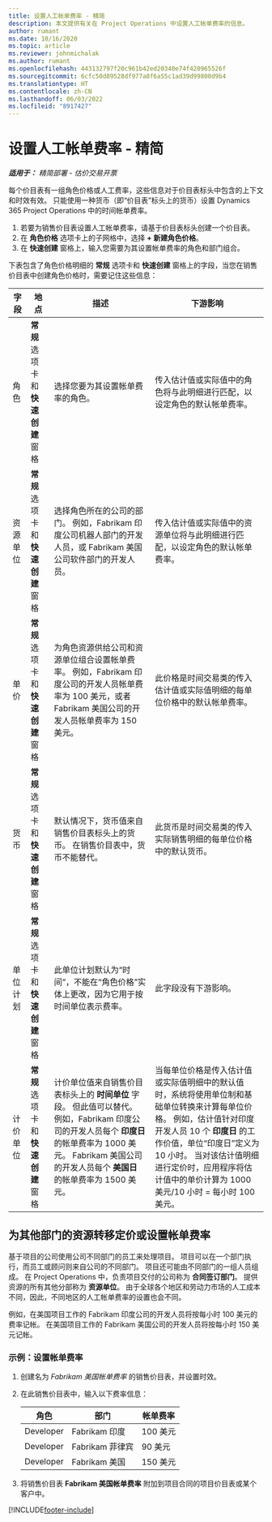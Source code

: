 ```yaml
---
title: 设置人工帐单费率 - 精简
description: 本文提供有关在 Project Operations 中设置人工帐单费率的信息。
author: rumant
ms.date: 10/16/2020
ms.topic: article
ms.reviewer: johnmichalak
ms.author: rumant
ms.openlocfilehash: 443132797f20c961b42ed20340e74f420965526f
ms.sourcegitcommit: 6cfc50d89528df977a8f6a55c1ad39d99800d9b4
ms.translationtype: HT
ms.contentlocale: zh-CN
ms.lasthandoff: 06/03/2022
ms.locfileid: "8917427"
---
```

# <a name="set-up-labor-bill-rates---lite"></a>设置人工帐单费率 - 精简

_**适用于：** 精简部署 - 估价交易开票_

每个价目表有一组角色价格或人工费率，这些信息对于价目表标头中包含的上下文和时效有效。 只能使用一种货币（即“价目表”标头上的货币）设置 Dynamics 365 Project Operations 中的时间帐单费率。

1. 若要为销售价目表设置人工帐单费率，请基于价目表标头创建一个价目表。 
2. 在 **角色价格** 选项卡上的子网格中，选择 **+ 新建角色价格**。 
3. 在 **快速创建** 窗格上，输入您需要为其设置帐单费率的角色和部门组合。

  下表包含了角色价格明细的 **常规** 选项卡和 **快速创建** 窗格上的字段，当您在销售价目表中创建角色价格时，需要记住这些信息：

  | 字段 | 地点 | 描述 | 下游影响 |
  | --- | --- | --- | --- |
  | 角色 | **常规** 选项卡和 **快速创建** 窗格 | 选择您要为其设置帐单费率的角色。 | 传入估计值或实际值中的角色将与此明细进行匹配，以设定角色的默认帐单费率。 |
  | 资源单位 | **常规** 选项卡和 **快速创建** 窗格 | 选择角色所在的公司的部门。 例如，Fabrikam 印度公司机器人部门的开发人员，或 Fabrikam 美国公司软件部门的开发人员。 | 传入估计值或实际值中的资源单位将与此明细进行匹配，以设定角色的默认帐单费率。 |
  | 单价 | **常规** 选项卡和 **快速创建** 窗格 | 为角色资源供给公司和资源单位组合设置帐单费率。 例如，Fabrikam 印度公司的开发人员帐单费率为 100 美元，或者 Fabrikam 美国公司的开发人员帐单费率为 150 美元。 | 此价格是时间交易类的传入估计值或实际值明细的每单位价格中的默认帐单费率。 |
  | 货币 | **常规** 选项卡和 **快速创建** 窗格| 默认情况下，货币值来自销售价目表标头上的货币。 在销售价目表中，货币不能替代。 | 此货币是时间交易类的传入实际销售明细的每单位价格中的默认货币。 |
  | 单位计划 | **常规** 选项卡和 **快速创建** 窗格 | 此单位计划默认为“时间”，不能在“角色价格”实体上更改，因为它用于按时间单位表示费率。 | 此字段没有下游影响。 |
  | 计价单位 | **常规** 选项卡和 **快速创建** 窗格 | 计价单位值来自销售价目表标头上的 **时间单位** 字段。 但此值可以替代。 例如，Fabrikam 印度公司的开发人员每个 **印度日** 的帐单费率为 1000 美元。 Fabrikam 美国公司的开发人员每个 **美国日** 的帐单费率为 1500 美元。 | 当每单位价格是传入估计值或实际值明细中的默认值时，系统将使用单位制和基础单位转换来计算每单位价格。 例如，估计值针对印度开发人员 10 个 **印度日** 的工作价值，单位“印度日”定义为 10 小时。 当对该估计值明细进行定价时，应用程序将估计值中的单价计算为 1000 美元/10 小时 = 每小时 100 美元。 |


## <a name="transfer-pricing-or-set-up-bill-rates-for-resources-from-other-organizational-units-or-divisions"></a>为其他部门的资源转移定价或设置帐单费率 

基于项目的公司使用公司不同部门的员工来处理项目。 项目可以在一个部门执行，而员工或顾问则来自公司的不同部门。 项目还可能由不同部门的一组人员组成。 在 Project Operations 中，负责项目交付的公司称为 **合同签订部门**。 提供资源的所有其他分部称为 **资源单位**。 由于全球各个地区和劳动力市场的人工成本不同，因此，不同地区的人工帐单费率的设置也会不同。

例如，在美国项目工作的 Fabrikam 印度公司的开发人员将按每小时 100 美元的费率记帐。 在美国项目工作的 Fabrikam 美国公司的开发人员将按每小时 150 美元记帐。

### <a name="example-set-up-a-bill-rate"></a>示例：设置帐单费率

1. 创建名为 *Fabrikam 美国帐单费率* 的销售价目表，并设置时效。
2. 在此销售价目表中，输入以下费率信息：

    | 角色 | 部门 | 帐单费率 |
    | --- | --- | --- |
    | Developer | Fabrikam 印度 | 100 美元 |
    | Developer | Fabrikam 菲律宾 | 90 美元 |
    | Developer | Fabrikam 美国 | 150 美元 |

3. 将销售价目表 **Fabrikam 美国帐单费率** 附加到项目合同的项目价目表或某个客户中。


[!INCLUDE[footer-include](../../includes/footer-banner.md)]